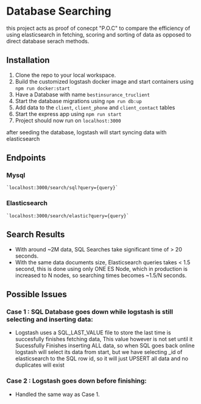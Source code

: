 # Database Searching

this project acts as proof of conecpt "P.O.C" to compare the efficiency of using elasticsearch in fetching, scoring and sorting of data as opposed to direct database serach methods.

## Installation

1. Clone the repo to your local workspace.
2. Build the customized logstash docker image and start containers using `npm run docker:start`
3. Have a Database with name `bestinsurance_truclient`
4. Start the database migrations using `npm run db:up`
5. Add data to the `client`, `client_phone` and `client_contact` tables
6. Start the express app using `npm run start`
7. Project should now run on `localhost:3000`

after seeding the database, logstash will start syncing data with elasticsearch

## Endpoints

### Mysql

    `localhost:3000/search/sql?query={query}`

### Elasticsearch

    `localhost:3000/search/elastic?query={query}`

## Search Results

- With around ~2M data, SQL Searches take significant time of > 20 seconds.
- With the same data documents size, Elasticsearch queries takes < 1.5 second, this is done using only ONE ES Node, which in production is increased to N nodes, so searching times becomes ~1.5/N seconds.

## Possible Issues

### Case 1 : SQL Database goes down while logstash is still selecting and inserting data:

- Logstash uses a SQL_LAST_VALUE file to store the last time is succesfully finishes fetching data, This value however is not set until it Sucessfully Finishes inserting ALL data, so when SQL goes back online logstash will select its data from start, but we have selecting \_id of elasticsearch to the SQL row id, so it will just UPSERT all data and no duplicates will exist

### Case 2 : Logstash goes down before finishing:

- Handled the same way as Case 1.
